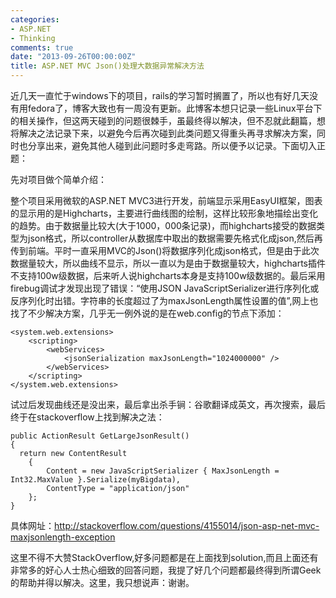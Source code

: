 ```yaml
---
categories:
- ASP.NET
- Thinking
comments: true
date: "2013-09-26T00:00:00Z"
title: ASP.NET MVC Json()处理大数据异常解决方法
---
```


近几天一直忙于windows下的项目，rails的学习暂时搁置了，所以也有好几天没有用fedora了，博客大致也有一周没有更新。此博客本想只记录一些Linux平台下的相关操作，但这两天碰到的问题很棘手，虽最终得以解决，但不忍就此翻篇，想将解决之法记录下来，以避免今后再次碰到此类问题又得重头再寻求解决方案，同时也分享出来，避免其他人碰到此问题时多走弯路。所以便予以记录。下面切入正题：

先对项目做个简单介绍：

<!--more-->

整个项目采用微软的ASP.NET MVC3进行开发，前端显示采用EasyUI框架，图表的显示用的是Highcharts，主要进行曲线图的绘制，这样比较形象地描绘出变化的趋势。由于数据量比较大(大于1000，000条记录)，而highcharts接受的数据类型为json格式，所以controller从数据库中取出的数据需要先格式化成json,然后再传到前端。平时一直采用MVC的Json()将数据序列化成json格式，但是由于此次数据量较大，所以曲线不显示，所以一直以为是由于数据量较大，highcharts插件不支持100w级数据，后来听人说highcharts本身是支持100w级数据的。最后采用firebug调试才发现出现了错误：“使用JSON JavaScriptSerializer进行序列化或反序列化时出错。字符串的长度超过了为maxJsonLength属性设置的值”,网上也找了不少解决方案，几乎无一例外说的是在web.config的<configuration>节点下添加：

	<system.web.extensions>
		<scripting>
			<webServices>
				<jsonSerialization maxJsonLength="1024000000" />
			</webServices>
		</scripting>
	</system.web.extensions>

试过后发现曲线还是没出来，最后拿出杀手锏：谷歌翻译成英文，再次搜索，最后终于在stackoverflow上找到解决之法：

	public ActionResult GetLargeJsonResult()
	{
	  return new ContentResult
		{
			Content = new JavaScriptSerializer { MaxJsonLength = Int32.MaxValue }.Serialize(myBigdata),
			ContentType = "application/json"
		};
	}

具体网址：http://stackoverflow.com/questions/4155014/json-asp-net-mvc-maxjsonlength-exception

这里不得不大赞StackOverflow,好多问题都是在上面找到solution,而且上面还有非常多的好心人士热心细致的回答问题，我提了好几个问题都最终得到所谓Geek的帮助并得以解决。这里，我只想说声：谢谢。


